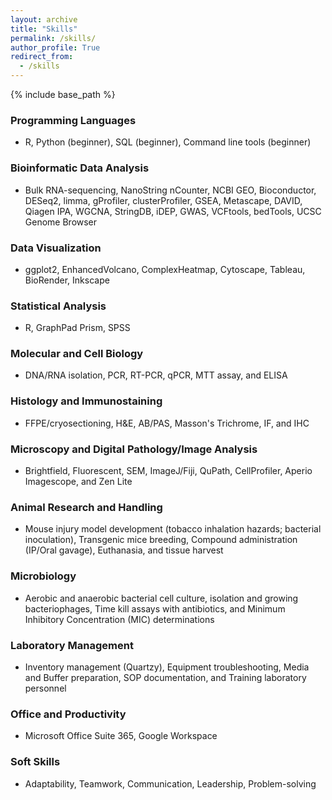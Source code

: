```yaml
---
layout: archive
title: "Skills"
permalink: /skills/
author_profile: True
redirect_from:
  - /skills
---
```


{% include base_path %}

### Programming Languages
  - R, Python (beginner), SQL (beginner), Command line tools (beginner)

### Bioinformatic Data Analysis
  - Bulk RNA-sequencing, NanoString nCounter, NCBI GEO, Bioconductor, DESeq2, limma, gProfiler, clusterProfiler, GSEA, Metascape, DAVID, Qiagen IPA, WGCNA, StringDB, iDEP, GWAS, VCFtools, bedTools, UCSC Genome Browser

### Data Visualization
  - ggplot2, EnhancedVolcano, ComplexHeatmap, Cytoscape, Tableau, BioRender, Inkscape

### Statistical Analysis
  - R, GraphPad Prism, SPSS 

### Molecular and Cell Biology
  - DNA/RNA isolation, PCR, RT-PCR, qPCR, MTT assay, and ELISA

### Histology and Immunostaining
  - FFPE/cryosectioning, H&E, AB/PAS, Masson's Trichrome, IF, and IHC

### Microscopy and Digital Pathology/Image Analysis
  - Brightfield, Fluorescent, SEM, ImageJ/Fiji, QuPath, CellProfiler, Aperio Imagescope, and Zen Lite

### Animal Research and Handling
  - Mouse injury model development (tobacco inhalation hazards; bacterial inoculation), Transgenic mice breeding, Compound administration (IP/Oral gavage), Euthanasia, and tissue harvest

### Microbiology
  - Aerobic and anaerobic bacterial cell culture, isolation and growing bacteriophages, Time kill assays with antibiotics, and Minimum Inhibitory Concentration (MIC) determinations

### Laboratory Management
  - Inventory management (Quartzy), Equipment troubleshooting, Media and Buffer preparation, SOP documentation, and Training laboratory personnel

### Office and Productivity
  - Microsoft Office Suite 365, Google Workspace

### Soft Skills
  - Adaptability, Teamwork, Communication, Leadership, Problem-solving
